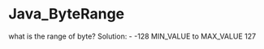 # Java_ByteRange
what is the range of byte?
Solution: -
              -128 MIN_VALUE to MAX_VALUE 127
